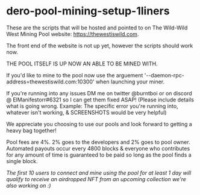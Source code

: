 # dero-pool-mining-setup-1liners

These are the scripts that will be hosted and pointed to on The Wild-Wild West Mining Pool website: https://thewestiswild.com. 

The front end of the website is not up yet, however the scripts should work now. 

THE POOL ITSELF IS UP NOW AN ABLE TO BE MINED WITH. 

If you'd like to mine to the pool now use the arguement '--daemon-rpc-address=thewestiswild.com:10300' when launching your miner.

If you're running into any issues DM me on twitter @burntboi or on discord @ ElManifestorr#6321 so I can get them fixed ASAP!
(Please include details what is going wrong. Example: The specific error you're running into, whatever isn't working, & SCREENSHOTS would be very helpful)

We appreciate you choosing to use our pools and look forward to getting a heavy bag together! 

Pool fees are 4%. 2% goes to the developers and 2% goes to pool owner. 
Automated payouts occur every 4800 blocks & everyone who contributes for any amount of time is guaranteed to be paid so long as the pool finds a single block. 


*The first 10 users to connect and mine using the pool for at least 1 day will qualify to receive an airdropped NFT from an upcoming collection we're also working on :)*
